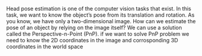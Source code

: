 Head pose estimation is one of the computer vision tasks that exist. In this task, we want to know the object’s pose from its translation and rotation.
As you know, we have only a two-dimensional image. How can we estimate the pose of an object by relying on the image itself? We can use a solution called the Perspective-n-Point (PnP).
if we want to solve PnP problem we need to know the 2D coordinates in the image and corrosponding 3D coordinates in the world space
